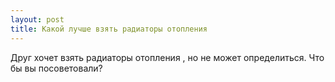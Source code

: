 ```yaml
---
layout: post 
title: Какой лучше взять радиаторы отопления 
--- 
```

Друг хочет взять радиаторы отопления , но не может определиться. Что бы вы посоветовали?